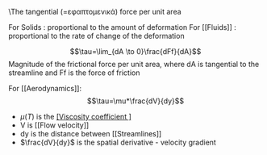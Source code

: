 \The tangential (=εφαπτομενικά) force per unit area

For Solids : proportional to the amount of deformation
For [[Fluids]] : proportional to the rate of change of the deformation

$$\tau=\lim_{dA \to 0}\frac{dFf}{dA}$$
Magnitude of the frictional force per unit area, where dA is tangential to the streamline and Ff is the force of friction

For [[Aerodynamics]]:
$$\tau=\mu*\frac{dV}{dy}$$
- $\mu(T)$  is the [[Viscosity coefficient ]](=ιξώδες)
- V is [[Flow velocity]]
- dy is the distance between [[Streamlines]]
- $\frac{dV}{dy}$ is the spatial derivative - velocity gradient


